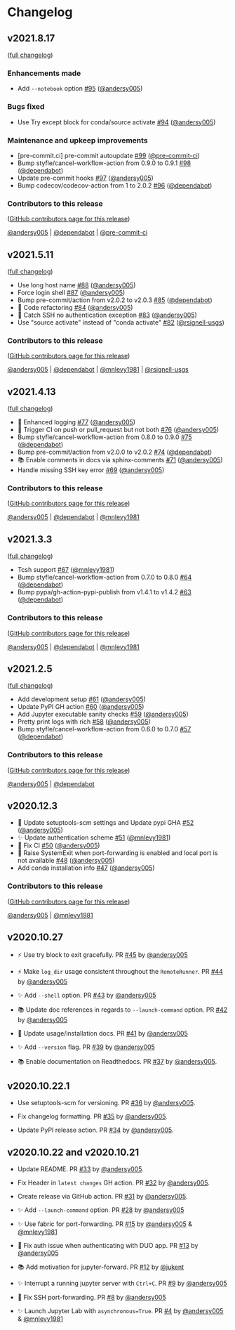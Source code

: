 # Changelog

## v2021.8.17

([full changelog](https://github.com/NCAR/jupyter-forward/compare/0dbaf5f99a9b80947ff72b1790b891e22863a033...e68dfc3c203506650fc361583cad5bdf8aa58c49))

### Enhancements made

- Add `--notebook` option [#95](https://github.com/NCAR/jupyter-forward/pull/95) ([@andersy005](https://github.com/andersy005))

### Bugs fixed

- Use Try except block for conda/source activate [#94](https://github.com/NCAR/jupyter-forward/pull/94) ([@andersy005](https://github.com/andersy005))

### Maintenance and upkeep improvements

- [pre-commit.ci] pre-commit autoupdate [#99](https://github.com/NCAR/jupyter-forward/pull/99) ([@pre-commit-ci](https://github.com/pre-commit-ci))
- Bump styfle/cancel-workflow-action from 0.9.0 to 0.9.1 [#98](https://github.com/NCAR/jupyter-forward/pull/98) ([@dependabot](https://github.com/dependabot))
- Update pre-commit hooks [#97](https://github.com/NCAR/jupyter-forward/pull/97) ([@andersy005](https://github.com/andersy005))
- Bump codecov/codecov-action from 1 to 2.0.2 [#96](https://github.com/NCAR/jupyter-forward/pull/96) ([@dependabot](https://github.com/dependabot))

### Contributors to this release

([GitHub contributors page for this release](https://github.com/NCAR/jupyter-forward/graphs/contributors?from=2021-05-12&to=2021-08-17&type=c))

[@andersy005](https://github.com/search?q=repo%3ANCAR%2Fjupyter-forward+involves%3Aandersy005+updated%3A2021-05-12..2021-08-17&type=Issues) | [@dependabot](https://github.com/search?q=repo%3ANCAR%2Fjupyter-forward+involves%3Adependabot+updated%3A2021-05-12..2021-08-17&type=Issues) | [@pre-commit-ci](https://github.com/search?q=repo%3ANCAR%2Fjupyter-forward+involves%3Apre-commit-ci+updated%3A2021-05-12..2021-08-17&type=Issues)

## v2021.5.11

([full changelog](https://github.com/NCAR/jupyter-forward/compare/69debd1e535f5089c7236ce254c052d31ebf4a55...caf320d95fffcb89b623bd211a9664b98c821ff1))

- Use long host name [#88](https://github.com/NCAR/jupyter-forward/pull/88) ([@andersy005](https://github.com/andersy005))
- Force login shell [#87](https://github.com/NCAR/jupyter-forward/pull/87) ([@andersy005](https://github.com/andersy005))
- Bump pre-commit/action from v2.0.2 to v2.0.3 [#85](https://github.com/NCAR/jupyter-forward/pull/85) ([@dependabot](https://github.com/dependabot))
- 🔨 Code refactoring [#84](https://github.com/NCAR/jupyter-forward/pull/84) ([@andersy005](https://github.com/andersy005))
- 🐛 Catch SSH no authentication exception [#83](https://github.com/NCAR/jupyter-forward/pull/83) ([@andersy005](https://github.com/andersy005))
- Use "source activate" instead of "conda activate" [#82](https://github.com/NCAR/jupyter-forward/pull/82) ([@rsignell-usgs](https://github.com/rsignell-usgs))

### Contributors to this release

([GitHub contributors page for this release](https://github.com/NCAR/jupyter-forward/graphs/contributors?from=2021-04-14&to=2021-05-12&type=c))

[@andersy005](https://github.com/search?q=repo%3ANCAR%2Fjupyter-forward+involves%3Aandersy005+updated%3A2021-04-14..2021-05-12&type=Issues) | [@dependabot](https://github.com/search?q=repo%3ANCAR%2Fjupyter-forward+involves%3Adependabot+updated%3A2021-04-14..2021-05-12&type=Issues) | [@mnlevy1981](https://github.com/search?q=repo%3ANCAR%2Fjupyter-forward+involves%3Amnlevy1981+updated%3A2021-04-14..2021-05-12&type=Issues) | [@rsignell-usgs](https://github.com/search?q=repo%3ANCAR%2Fjupyter-forward+involves%3Arsignell-usgs+updated%3A2021-04-14..2021-05-12&type=Issues)

## v2021.4.13

([full changelog](https://github.com/NCAR/jupyter-forward/compare/20096779c4d562fcd096b6b09b91ccc8b0851146...9916ccb95419751977decb15d22ee7986470cb67))

- 🔨 Enhanced logging [#77](https://github.com/NCAR/jupyter-forward/pull/77) ([@andersy005](https://github.com/andersy005))
- 👷 Trigger CI on push or pull_request but not both [#76](https://github.com/NCAR/jupyter-forward/pull/76) ([@andersy005](https://github.com/andersy005))
- Bump styfle/cancel-workflow-action from 0.8.0 to 0.9.0 [#75](https://github.com/NCAR/jupyter-forward/pull/75) ([@dependabot](https://github.com/dependabot))
- Bump pre-commit/action from v2.0.0 to v2.0.2 [#74](https://github.com/NCAR/jupyter-forward/pull/74) ([@dependabot](https://github.com/dependabot))
- 📚 Enable comments in docs via sphinx-comments [#71](https://github.com/NCAR/jupyter-forward/pull/71) ([@andersy005](https://github.com/andersy005))
- Handle missing SSH key error [#69](https://github.com/NCAR/jupyter-forward/pull/69) ([@andersy005](https://github.com/andersy005))

### Contributors to this release

([GitHub contributors page for this release](https://github.com/NCAR/jupyter-forward/graphs/contributors?from=2021-03-03&to=2021-04-14&type=c))

[@andersy005](https://github.com/search?q=repo%3ANCAR%2Fjupyter-forward+involves%3Aandersy005+updated%3A2021-03-03..2021-04-14&type=Issues) | [@dependabot](https://github.com/search?q=repo%3ANCAR%2Fjupyter-forward+involves%3Adependabot+updated%3A2021-03-03..2021-04-14&type=Issues) | [@mnlevy1981](https://github.com/search?q=repo%3ANCAR%2Fjupyter-forward+involves%3Amnlevy1981+updated%3A2021-03-03..2021-04-14&type=Issues)

## v2021.3.3

([full changelog](https://github.com/NCAR/jupyter-forward/compare/27dc14741783911c078213c351732fccbb1f6561...a2847f88c718a8f9cc54ab6a75a4cc70121fbda2))

- Tcsh support [#67](https://github.com/NCAR/jupyter-forward/pull/67) ([@mnlevy1981](https://github.com/mnlevy1981))
- Bump styfle/cancel-workflow-action from 0.7.0 to 0.8.0 [#64](https://github.com/NCAR/jupyter-forward/pull/64) ([@dependabot](https://github.com/dependabot))
- Bump pypa/gh-action-pypi-publish from v1.4.1 to v1.4.2 [#63](https://github.com/NCAR/jupyter-forward/pull/63) ([@dependabot](https://github.com/dependabot))

### Contributors to this release

([GitHub contributors page for this release](https://github.com/NCAR/jupyter-forward/graphs/contributors?from=2021-02-06&to=2021-03-03&type=c))

[@andersy005](https://github.com/search?q=repo%3ANCAR%2Fjupyter-forward+involves%3Aandersy005+updated%3A2021-02-06..2021-03-03&type=Issues) | [@dependabot](https://github.com/search?q=repo%3ANCAR%2Fjupyter-forward+involves%3Adependabot+updated%3A2021-02-06..2021-03-03&type=Issues) | [@mnlevy1981](https://github.com/search?q=repo%3ANCAR%2Fjupyter-forward+involves%3Amnlevy1981+updated%3A2021-02-06..2021-03-03&type=Issues)

## v2021.2.5

([full changelog](https://github.com/NCAR/jupyter-forward/compare/54b2fee0316cd9edf6d3957805b77f515b3fe5b5...4e9951b1f38b81dd5c12fc8db15205fc082f1b58))

- Add development setup [#61](https://github.com/NCAR/jupyter-forward/pull/61) ([@andersy005](https://github.com/andersy005))
- Update PyPI GH action [#60](https://github.com/NCAR/jupyter-forward/pull/60) ([@andersy005](https://github.com/andersy005))
- Add Jupyter executable sanity checks [#59](https://github.com/NCAR/jupyter-forward/pull/59) ([@andersy005](https://github.com/andersy005))
- Pretty print logs with rich [#58](https://github.com/NCAR/jupyter-forward/pull/58) ([@andersy005](https://github.com/andersy005))
- Bump styfle/cancel-workflow-action from 0.6.0 to 0.7.0 [#57](https://github.com/NCAR/jupyter-forward/pull/57) ([@dependabot](https://github.com/dependabot))

### Contributors to this release

([GitHub contributors page for this release](https://github.com/NCAR/jupyter-forward/graphs/contributors?from=2020-12-04&to=2021-02-06&type=c))

[@andersy005](https://github.com/search?q=repo%3ANCAR%2Fjupyter-forward+involves%3Aandersy005+updated%3A2020-12-04..2021-02-06&type=Issues) | [@dependabot](https://github.com/search?q=repo%3ANCAR%2Fjupyter-forward+involves%3Adependabot+updated%3A2020-12-04..2021-02-06&type=Issues)

## v2020.12.3

- 🔧 Update setuptools-scm settings and Update pypi GHA [#52](https://github.com/NCAR/jupyter-forward/pull/52) ([@andersy005](https://github.com/andersy005))
- ✨ Update authentication scheme [#51](https://github.com/NCAR/jupyter-forward/pull/51) ([@mnlevy1981](https://github.com/mnlevy1981))
- 💚 Fix CI [#50](https://github.com/NCAR/jupyter-forward/pull/50) ([@andersy005](https://github.com/andersy005))
- 🐛 Raise SystemExit when port-forwarding is enabled and local port is not available [#48](https://github.com/NCAR/jupyter-forward/pull/48) ([@andersy005](https://github.com/andersy005))
- Add conda installation info [#47](https://github.com/NCAR/jupyter-forward/pull/47) ([@andersy005](https://github.com/andersy005))

### Contributors to this release

([GitHub contributors page for this release](https://github.com/NCAR/jupyter-forward/graphs/contributors?from=2020-10-28&to=2020-12-03&type=c))

[@andersy005](https://github.com/search?q=repo%3ANCAR%2Fjupyter-forward+involves%3Aandersy005+updated%3A2020-10-28..2020-12-03&type=Issues) | [@mnlevy1981](https://github.com/search?q=repo%3ANCAR%2Fjupyter-forward+involves%3Amnlevy1981+updated%3A2020-10-28..2020-12-03&type=Issues)

## v2020.10.27

- ⚡ Use try block to exit gracefully. PR [#45](https://github.com/NCAR/jupyter-forward/pull/45) by [@andersy005](https://github.com/andersy005)

- ⚡ Make `log_dir` usage consistent throughout the `RemoteRunner`. PR [#44](https://github.com/NCAR/jupyter-forward/pull/44) by [@andersy005](https://github.com/andersy005)

- ✨ Add `--shell` option. PR [#43](https://github.com/NCAR/jupyter-forward/pull/43) by [@andersy005](https://github.com/andersy005)

- 📚 Update doc references in regards to `--launch-command` option. PR [#42](https://github.com/NCAR/jupyter-forward/pull/42) by [@andersy005](https://github.com/andersy005)

- 📝 Update usage/installation docs. PR [#41](https://github.com/NCAR/jupyter-forward/pull/41) by [@andersy005](https://github.com/andersy005)

- ✨ Add `--version` flag. PR [#39](https://github.com/NCAR/jupyter-forward/pull/39) by [@andersy005](https://github.com/andersy005)

- 📚 Enable documentation on Readthedocs. PR [#37](https://github.com/NCAR/jupyter-forward/pull/37) by [@andersy005](https://github.com/andersy005).

## v2020.10.22.1

- Use setuptools-scm for versioning. PR [#36](https://github.com/NCAR/jupyter-forward/pull/36) by [@andersy005](https://github.com/andersy005).

- Fix changelog formatting. PR [#35](https://github.com/NCAR/jupyter-forward/pull/35) by [@andersy005](https://github.com/andersy005).

- Update PyPI release action. PR [#34](https://github.com/NCAR/jupyter-forward/pull/34) by [@andersy005](https://github.com/andersy005).

## v2020.10.22 and v2020.10.21

- Update README. PR [#33](https://github.com/NCAR/jupyter-forward/pull/33) by [@andersy005](https://github.com/andersy005).

- Fix Header in `latest changes` GH action. PR [#32](https://github.com/NCAR/jupyter-forward/pull/32) by [@andersy005](https://github.com/andersy005).

- Create release via GitHub action. PR [#31](https://github.com/NCAR/jupyter-forward/pull/31) by [@andersy005](https://github.com/andersy005).

- ✨ Add `--launch-command` option. PR [#28](https://github.com/NCAR/jupyter-forward/pull/28) by [@andersy005](https://github.com/andersy005)

- ✨ Use fabric for port-forwarding. PR [#15](https://github.com/NCAR/jupyter-forward/pull/15) by [@andersy005](https://github.com/andersy005) & [@mnlevy1981](https://github.com/mnlevy1981)

- 🐛 Fix auth issue when authenticating with DUO app. PR [#13](https://github.com/NCAR/jupyter-forward/pull139) by [@andersy005](https://github.com/andersy005)

- 📚 Add motivation for jupyter-forward. PR [#12](https://github.com/NCAR/jupyter-forward/pull/12) by [@jukent](https://github.com/jukent)

- ✨ Interrupt a running jupyter server with `Ctrl+C`. PR [#9](https://github.com/NCAR/jupyter-forward/pull/9) by [@andersy005](https://github.com/andersy005)

- 🐛 Fix SSH port-forwarding. PR [#8](https://github.com/NCAR/jupyter-forward/pull/8) by [@andersy005](https://github.com/andersy005)

- ✨ Launch Jupyter Lab with `asynchronous=True`. PR [#4](https://github.com/NCAR/jupyter-forward/pull/4) by [@andersy005](https://github.com/andersy005) & [@mnlevy1981](https://github.com/mnlevy1981)
